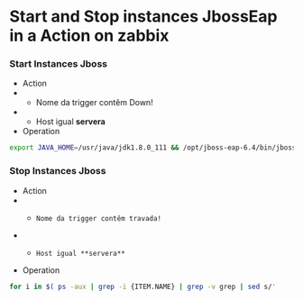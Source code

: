
# Start and Stop instances JbossEap in a Action on zabbix


### Start Instances Jboss
- Action
 - - Nome da trigger contêm Down!
 - - 	Host igual **servera**
- Operation

```bash
export JAVA_HOME=/usr/java/jdk1.8.0_111 && /opt/jboss-eap-6.4/bin/jboss-cli.sh -c controller=master --user=admin --password=JBoss@RedHat123 --commands="/host={HOST.NAME}/server-config={ITEM.NAME}:start"
```

### Stop Instances Jboss
- Action
- - 	Nome da trigger contêm travada!
- - 	Host igual **servera**
- Operation

```bash
for i in $( ps -aux | grep -i {ITEM.NAME} | grep -v grep | sed s/'     '/' '/g | awk '{print $2}' ) ; do sudo kill -9 $i ; done
```


